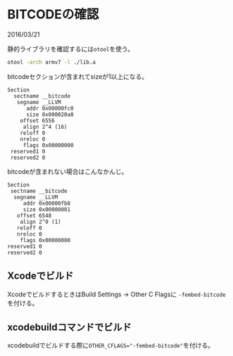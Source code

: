 # BITCODEの確認

2016/03/21

静的ライブラリを確認するには`otool`を使う。

```bash
otool -arch armv7 -l ./lib.a
```

bitcodeセクションが含まれてsizeが1以上になる。

```
Section
  sectname __bitcode
   segname __LLVM
      addr 0x00000fc0
      size 0x000020a0
    offset 6556
     align 2^4 (16)
    reloff 0
    nreloc 0
     flags 0x00000000
 reserved1 0
 reserved2 0
 ```
 
 bitcodeが含まれない場合はこんなかんじ。
 
 ```
Section
  sectname __bitcode
   segname __LLVM
      addr 0x00000fb8
      size 0x00000001
    offset 6548
     align 2^0 (1)
    reloff 0
    nreloc 0
     flags 0x00000000
 reserved1 0
 reserved2 0
  ```

## Xcodeでビルド

XcodeでビルドするときはBuild Settings -> Other C Flagsに `-fembed-bitcode` を付ける。

## xcodebuildコマンドでビルド

xcodebuildでビルドする際に`OTHER_CFLAGS="-fembed-bitcode"`を付ける。
